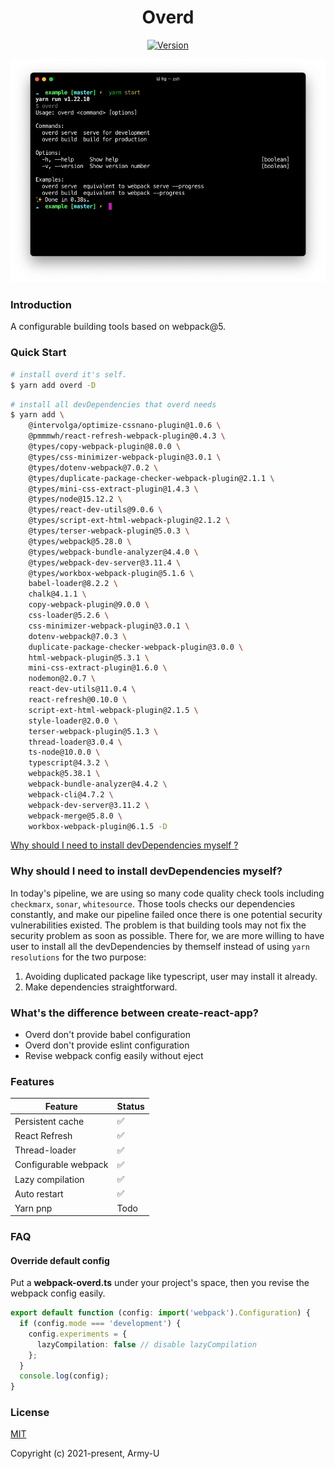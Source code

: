 <h1 align="center">Overd</h1>

<p align="center">
  <a href="https://www.npmjs.com/package/overd"><img src="https://flat.badgen.net/npm/v/overd" alt="Version" /></a>
</p>

<img src="./docs/screenshot.png" />

### Introduction

A configurable building tools based on webpack@5.

### Quick Start

```bash
# install overd it's self.
$ yarn add overd -D
```

```bash
# install all devDependencies that overd needs
$ yarn add \
    @intervolga/optimize-cssnano-plugin@1.0.6 \
    @pmmmwh/react-refresh-webpack-plugin@0.4.3 \
    @types/copy-webpack-plugin@8.0.0 \
    @types/css-minimizer-webpack-plugin@3.0.1 \
    @types/dotenv-webpack@7.0.2 \
    @types/duplicate-package-checker-webpack-plugin@2.1.1 \
    @types/mini-css-extract-plugin@1.4.3 \
    @types/node@15.12.2 \
    @types/react-dev-utils@9.0.6 \
    @types/script-ext-html-webpack-plugin@2.1.2 \
    @types/terser-webpack-plugin@5.0.3 \
    @types/webpack@5.28.0 \
    @types/webpack-bundle-analyzer@4.4.0 \
    @types/webpack-dev-server@3.11.4 \
    @types/workbox-webpack-plugin@5.1.6 \
    babel-loader@8.2.2 \
    chalk@4.1.1 \
    copy-webpack-plugin@9.0.0 \
    css-loader@5.2.6 \
    css-minimizer-webpack-plugin@3.0.1 \
    dotenv-webpack@7.0.3 \
    duplicate-package-checker-webpack-plugin@3.0.0 \
    html-webpack-plugin@5.3.1 \
    mini-css-extract-plugin@1.6.0 \
    nodemon@2.0.7 \
    react-dev-utils@11.0.4 \
    react-refresh@0.10.0 \
    script-ext-html-webpack-plugin@2.1.5 \
    style-loader@2.0.0 \
    terser-webpack-plugin@5.1.3 \
    thread-loader@3.0.4 \
    ts-node@10.0.0 \
    typescript@4.3.2 \
    webpack@5.38.1 \
    webpack-bundle-analyzer@4.4.2 \
    webpack-cli@4.7.2 \
    webpack-dev-server@3.11.2 \
    webpack-merge@5.8.0 \
    workbox-webpack-plugin@6.1.5 -D
```

[Why should I need to install devDependencies myself ?](#why-should-i-need-to-install-devdependencies-myself)

### Why should I need to install devDependencies myself?

In today's pipeline, we are using so many code quality check tools including `checkmarx`, `sonar`, `whitesource`.
Those tools checks our dependencies constantly, and make our pipeline failed once there is one potential security vulnerabilities existed.
The problem is that building tools may not fix the security problem as soon as possible. There for, we are more willing to have user to install
all the devDependencies by themself instead of using `yarn resolutions` for the two purpose:

1. Avoiding duplicated package like typescript, user may install it already.
2. Make dependencies straightforward.

### What's the difference between create-react-app?

- Overd don't provide babel configuration
- Overd don't provide eslint configuration
- Revise webpack config easily without eject

### Features

| Feature              | Status |
| -------------------- | ------ |
| Persistent cache     | ✅     |
| React Refresh        | ✅     |
| Thread-loader        | ✅     |
| Configurable webpack | ✅     |
| Lazy compilation     | ✅     |
| Auto restart         | ✅     |
| Yarn pnp             | Todo   |

### FAQ

#### Override default config

Put a **webpack-overd.ts** under your project's space, then you revise the webpack config easily.

```ts
export default function (config: import('webpack').Configuration) {
  if (config.mode === 'development') {
    config.experiments = {
      lazyCompilation: false // disable lazyCompilation
    };
  }
  console.log(config);
}
```

### License

[MIT](https://opensource.org/licenses/MIT)

Copyright (c) 2021-present, Army-U
